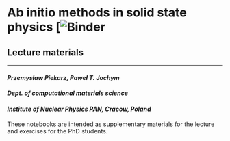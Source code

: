 # Ab initio methods in solid state physics [![Binder](https://mybinder.org/v2/gh/jochym/abinitio-methods/env?urlpath=git-pull%3Frepo%3Dhttps%253A%252F%252Fgithub.com%252Fjochym%252Fabinitio-methods%26urlpath%3Dlab%252Fworkspaces%252Flab%252Ftree%252Fabinitio-methods%252F%26branch%3Dmain)


## Lecture materials
---
#### *Przemysław Piekarz, Paweł T. Jochym*
#### *Dept. of computational materials science*
#### *Institute of Nuclear Physics PAN, Cracow, Poland*

These notebooks are intended as supplementary materials for the lecture and exercises for the PhD students.

